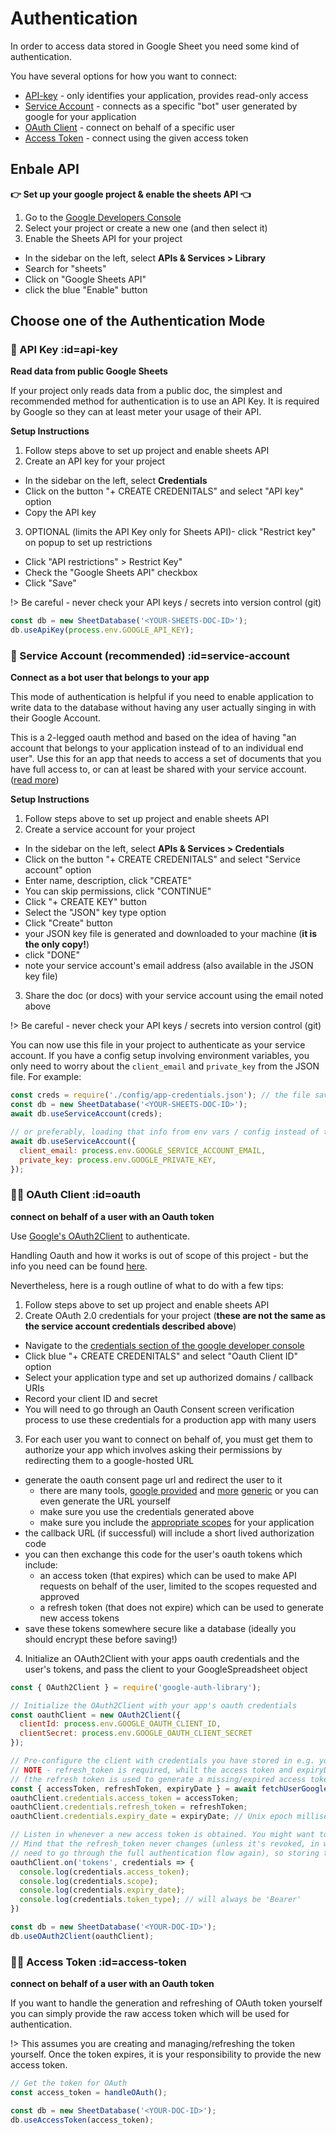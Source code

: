 # Authentication

In order to access data stored in Google Sheet you need some kind of authentication.

You have several options for how you want to connect:

- [API-key](#api-key) - only identifies your application, provides read-only access
- [Service Account](#service-account) - connects as a specific "bot" user generated by google for your application
- [OAuth Client](#oauth) - connect on behalf of a specific user
- [Access Token](#access-token) - connect using the given access token


## Enbale API
**👉 Set up your google project & enable the sheets API 👈**
1. Go to the [Google Developers Console](https://console.developers.google.com/)
2. Select your project or create a new one (and then select it)
3. Enable the Sheets API for your project
  - In the sidebar on the left, select **APIs & Services > Library**
  - Search for "sheets"
  - Click on "Google Sheets API"
  - click the blue "Enable" button

## Choose one of the Authentication Mode
### 🔑 API Key :id=api-key
**Read data from public Google Sheets**

If your project only reads data from a public doc, the simplest and recommended method for authentication is to use an API Key.
It is required by Google so they can at least meter your usage of their API.

__Setup Instructions__
1. Follow steps above to set up project and enable sheets API
2. Create an API key for your project
  - In the sidebar on the left, select **Credentials**
  - Click on the button "+ CREATE CREDENITALS" and select "API key" option
  - Copy the API key
3. OPTIONAL (limits the API Key only for Sheets API)- click "Restrict key" on popup to set up restrictions
  - Click "API restrictions" > Restrict Key"
  - Check the "Google Sheets API" checkbox
  - Click "Save"

!> Be careful - never check your API keys / secrets into version control (git)

```javascript
const db = new SheetDatabase('<YOUR-SHEETS-DOC-ID>');
db.useApiKey(process.env.GOOGLE_API_KEY);
```



### 🤖 Service Account (recommended) :id=service-account
**Connect as a bot user that belongs to your app**

This mode of authentication is helpful if you need to enable application to write data to the database without having any user actually singing in with their Google Account.

This is a 2-legged oauth method and based on the idea of having "an account that belongs to your application instead of to an individual end user". Use this for an app that needs to access a set of documents that you have full access to, or can at least be shared with your service account. ([read more](https://developers.google.com/identity/protocols/OAuth2ServiceAccount))

__Setup Instructions__

1. Follow steps above to set up project and enable sheets API
2. Create a service account for your project
  - In the sidebar on the left, select **APIs & Services > Credentials**
  - Click on the button "+ CREATE CREDENITALS" and select "Service account" option
  - Enter name, description, click "CREATE"
  - You can skip permissions, click "CONTINUE"
  - Click "+ CREATE KEY" button
  - Select the "JSON" key type option
  - Click "Create" button
  - your JSON key file is generated and downloaded to your machine (__it is the only copy!__)
  - click "DONE"
  - note your service account's email address (also available in the JSON key file)
3. Share the doc (or docs) with your service account using the email noted above

!> Be careful - never check your API keys / secrets into version control (git)

You can now use this file in your project to authenticate as your service account. If you have a config setup involving environment variables, you only need to worry about the `client_email` and `private_key` from the JSON file. For example:

```javascript
const creds = require('./config/app-credentials.json'); // the file saved above
const db = new SheetDatabase('<YOUR-SHEETS-DOC-ID>');
await db.useServiceAccount(creds);

// or preferably, loading that info from env vars / config instead of the file
await db.useServiceAccount({
  client_email: process.env.GOOGLE_SERVICE_ACCOUNT_EMAIL,
  private_key: process.env.GOOGLE_PRIVATE_KEY,
});
```



### 👨‍💻 OAuth Client :id=oauth
**connect on behalf of a user with an Oauth token**

Use [Google's OAuth2Client](https://github.com/googleapis/google-auth-library-nodejs#oauth2) to authenticate.

Handling Oauth and how it works is out of scope of this project - but the info you need can be found [here](https://developers.google.com/identity/protocols/oauth2).

Nevertheless, here is a rough outline of what to do with a few tips:
1. Follow steps above to set up project and enable sheets API
2. Create OAuth 2.0 credentials for your project (**these are not the same as the service account credentials described above**)
  - Navigate to the [credentials section of the google developer console](https://console.cloud.google.com/apis/credentials)
  - Click blue "+ CREATE CREDENITALS" and select "Oauth Client ID" option
  - Select your application type and set up authorized domains / callback URIs
  - Record your client ID and secret
  - You will need to go through an Oauth Consent screen verification process to use these credentials for a production app with many users
3. For each user you want to connect on behalf of, you must get them to authorize your app which involves asking their permissions by redirecting them to a google-hosted URL
  - generate the oauth consent page url and redirect the user to it
    - there are many tools, [google provided](https://github.com/googleapis/google-api-nodejs-client#oauth2-client) and [more](https://www.npmjs.com/package/simple-oauth2) [generic](https://www.npmjs.com/package/hellojs) or you can even generate the URL yourself
    - make sure you use the credentials generated above
    - make sure you include the [appropriate scopes](https://developers.google.com/identity/protocols/oauth2/scopes#sheets) for your application
  - the callback URL (if successful) will include a short lived authorization code
  - you can then exchange this code for the user's oauth tokens which include:
    - an access token (that expires) which can be used to make API requests on behalf of the user, limited to the scopes requested and approved
    - a refresh token (that does not expire) which can be used to generate new access tokens
  - save these tokens somewhere secure like a database (ideally you should encrypt these before saving!)
4. Initialize an OAuth2Client with your apps oauth credentials and the user's tokens, and pass the client to your GoogleSpreadsheet object


```javascript
const { OAuth2Client } = require('google-auth-library');

// Initialize the OAuth2Client with your app's oauth credentials
const oauthClient = new OAuth2Client({
  clientId: process.env.GOOGLE_OAUTH_CLIENT_ID,
  clientSecret: process.env.GOOGLE_OAUTH_CLIENT_SECRET
});

// Pre-configure the client with credentials you have stored in e.g. your database
// NOTE - refresh_token is required, whilt the access token and expiryDate are optional
// (the refresh token is used to generate a missing/expired access token)
const { accessToken, refreshToken, expiryDate } = await fetchUserGoogleCredsFromDatabase();
oauthClient.credentials.access_token = accessToken;
oauthClient.credentials.refresh_token = refreshToken;
oauthClient.credentials.expiry_date = expiryDate; // Unix epoch milliseconds

// Listen in whenever a new access token is obtained. You might want to store them in your database.
// Mind that the refresh_token never changes (unless it's revoked, in which case your end-user will
// need to go through the full authentication flow again), so storing the new access_token is optional.
oauthClient.on('tokens', credentials => {
  console.log(credentials.access_token);
  console.log(credentials.scope);
  console.log(credentials.expiry_date);
  console.log(credentials.token_type); // will always be 'Bearer'
})

const db = new SheetDatabase('<YOUR-DOC-ID>');
db.useOAuth2Client(oauthClient);
```


### 👨‍💻 Access Token :id=access-token
**connect on behalf of a user with an Oauth token**

If you want to handle the generation and refreshing of OAuth token yourself you can simply provide the raw access token which will be used for authentication.

!> This assumes you are creating and managing/refreshing the token yourself. Once the token expires, it is your responsibility to provide the new access token.  

```javascript
// Get the token for OAuth
const access_token = handleOAuth();

const db = new SheetDatabase('<YOUR-DOC-ID>');
db.useAccessToken(access_token);
```
